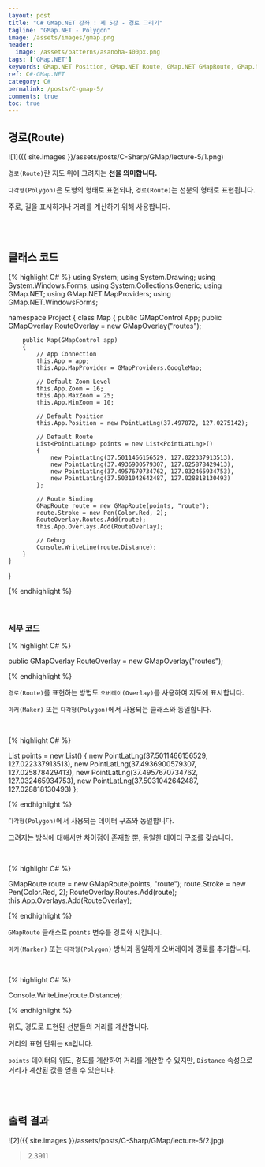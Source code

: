 ```yaml
---
layout: post
title: "C# GMap.NET 강좌 : 제 5강 - 경로 그리기"
tagline: "GMap.NET - Polygon"
image: /assets/images/gmap.png
header:
  image: /assets/patterns/asanoha-400px.png
tags: ['GMap.NET']
keywords: GMap.NET Position, GMap.NET Route, GMap.NET GMapRoute, GMap.NET Draw Route, GMap.NET Route Distance
ref: C#-GMap.NET
category: C#
permalink: /posts/C-gmap-5/
comments: true
toc: true
---
```


## 경로(Route)

![1]({{ site.images }}/assets/posts/C-Sharp/GMap/lecture-5/1.png)

`경로(Route)`란 지도 위에 그려지는 **선을 의미합니다.**

`다각형(Polygon)`은 도형의 형태로 표현되나, `경로(Route)`는 선분의 형태로 표현됩니다.

주로, 길을 표시하거나 거리를 계산하기 위해 사용합니다.

<br>
<br>

## 클래스 코드

{% highlight C# %}
using System;
using System.Drawing;
using System.Windows.Forms;
using System.Collections.Generic;
using GMap.NET;
using GMap.NET.MapProviders;
using GMap.NET.WindowsForms;

namespace Project
{
    class Map
    {
        public GMapControl App;
        public GMapOverlay RouteOverlay = new GMapOverlay("routes");

        public Map(GMapControl app)
        {
            // App Connection
            this.App = app;
            this.App.MapProvider = GMapProviders.GoogleMap;

            // Default Zoom Level
            this.App.Zoom = 16;
            this.App.MaxZoom = 25;
            this.App.MinZoom = 10;

            // Default Position
            this.App.Position = new PointLatLng(37.497872, 127.0275142);

            // Default Route
            List<PointLatLng> points = new List<PointLatLng>()
            {
                new PointLatLng(37.5011466156529, 127.022337913513),
                new PointLatLng(37.4936900579307, 127.025878429413),
                new PointLatLng(37.4957670734762, 127.032465934753),
                new PointLatLng(37.5031042642487, 127.028818130493)
            };

            // Route Binding
            GMapRoute route = new GMapRoute(points, "route");
            route.Stroke = new Pen(Color.Red, 2);
            RouteOverlay.Routes.Add(route);
            this.App.Overlays.Add(RouteOverlay);

            // Debug
            Console.WriteLine(route.Distance);
        }
    }
}

{% endhighlight %}

<br>

### 세부 코드

{% highlight C# %}

public GMapOverlay RouteOverlay = new GMapOverlay("routes");

{% endhighlight %}

`경로(Route)`를 표현하는 방법도 `오버레이(Overlay)`를 사용하여 지도에 표시합니다.

`마커(Maker)` 또는 `다각형(Polygon)`에서 사용되는 클래스와 동일합니다.

<br>

{% highlight C# %}

List<PointLatLng> points = new List<PointLatLng>()
{
    new PointLatLng(37.5011466156529, 127.022337913513),
    new PointLatLng(37.4936900579307, 127.025878429413),
    new PointLatLng(37.4957670734762, 127.032465934753),
    new PointLatLng(37.5031042642487, 127.028818130493)
};


{% endhighlight %}

`다각형(Polygon)`에서 사용되는 데이터 구조와 동일합니다.

그려지는 방식에 대해서만 차이점이 존재할 뿐, 동일한 데이터 구조를 갖습니다.

<br>

{% highlight C# %}

GMapRoute route = new GMapRoute(points, "route");
route.Stroke = new Pen(Color.Red, 2);
RouteOverlay.Routes.Add(route);
this.App.Overlays.Add(RouteOverlay);

{% endhighlight %}

`GMapRoute` 클래스로 `points` 변수를 경로화 시킵니다.

`마커(Marker)` 또는 `다각형(Polygon)` 방식과 동일하게 오버레이에 경로를 추가합니다.

<br>

{% highlight C# %}

Console.WriteLine(route.Distance);

{% endhighlight %}

위도, 경도로 표현된 선분들의 거리를 계산합니다.

거리의 표현 단위는 `Km`입니다.

`points` 데이터의 위도, 경도를 계산하여 거리를 계산할 수 있지만, `Distance` 속성으로 거리가 계산된 값을 얻을 수 있습니다.

<br>
<br>

## 출력 결과

![2]({{ site.images }}/assets/posts/C-Sharp/GMap/lecture-5/2.jpg)

> 2.3911
